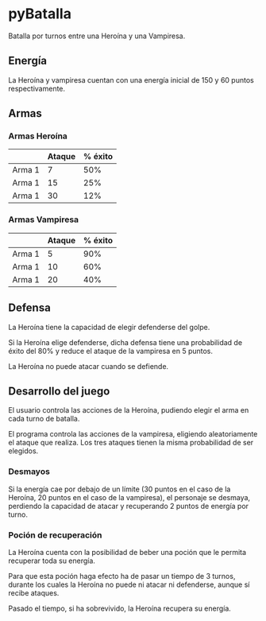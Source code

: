 # pyBatalla

Batalla por turnos entre una Heroína y una Vampiresa.

## Energía

La Heroína y vampiresa cuentan con una energía inicial de 150 y 60
puntos respectivamente.

## Armas 
### Armas Heroína

||Ataque|% éxito|
|-|-|-|
|Arma 1|7|50%|
|Arma 1|15|25%|
|Arma 1|30|12%|

### Armas Vampiresa

||Ataque|% éxito|
|-|-|-|
|Arma 1|5|90%|
|Arma 1|10|60%|
|Arma 1|20|40%|

## Defensa

La Heroína tiene la capacidad de elegir defenderse del golpe.

Si la Heroína elige defenderse, dicha defensa tiene una probabilidad de
éxito del 80% y reduce el ataque de la vampiresa en 5 puntos.

La Heroína no puede atacar cuando se defiende.

## Desarrollo del juego

El usuario controla las acciones de la Heroína, pudiendo elegir el arma en cada turno de batalla.

El programa controla las acciones de la vampiresa, eligiendo aleatoriamente el ataque que realiza. Los tres ataques
tienen la misma probabilidad de ser elegidos.

### Desmayos

Si la energía cae por debajo de un límite (30 puntos en el caso de la Heroína, 20 puntos en el caso de la vampiresa), el personaje se desmaya, perdiendo la capacidad de atacar y recuperando 2 puntos de energía por turno.

### Poción de recuperación

La Heroína cuenta con la posibilidad de beber una poción que le permita recuperar toda su energía. 

Para que esta poción haga efecto ha de pasar un tiempo de 3 turnos, durante los cuales la Heroína no puede ni atacar ni defenderse, aunque sí recibe ataques. 

Pasado el tiempo, si ha sobrevivido, la Heroína recupera su energía.
